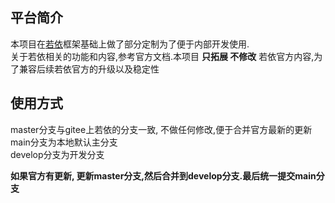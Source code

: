 

## 平台简介
 本项目在[若依](https://gitee.com/y_project/RuoYi-Vue)框架基础上做了部分定制为了便于内部开发使用. <br>
 关于若依相关的功能和内容,参考官方文档.本项目 **只拓展 不修改** 若依官方内容,为了兼容后续若依官方的升级以及稳定性
 
## 使用方式
master分支与gitee上若依的分支一致, 不做任何修改,便于合并官方最新的更新<br>
main分支为本地默认主分支<br>
develop分支为开发分支<br>

**如果官方有更新, 更新master分支,然后合并到develop分支.最后统一提交main分支**